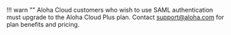 !!! warn ""
    Aloha Cloud customers who wish to use SAML authentication must upgrade to
    the Aloha Cloud Plus plan. Contact
    [support@aloha.com](mailto:support@aloha.com) for plan benefits and pricing.

